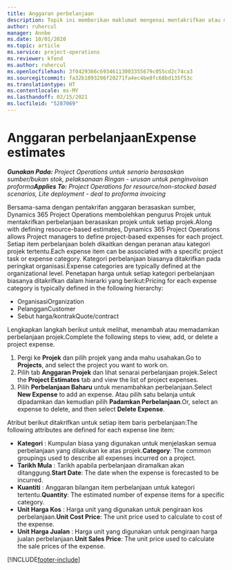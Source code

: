 ```yaml
---
title: Anggaran perbelanjaan
description: Topik ini memberikan maklumat mengenai mentakrifkan atau menganggarkan perbelanjaan berasaskan projek.
author: ruhercul
manager: Annbe
ms.date: 10/01/2020
ms.topic: article
ms.service: project-operations
ms.reviewer: kfend
ms.author: ruhercul
ms.openlocfilehash: 3f0429366c69346113003355679c055cd2c74ca3
ms.sourcegitcommit: fa32b1893286f20271fa4ec4be8fc68bd135f53c
ms.translationtype: HT
ms.contentlocale: ms-MY
ms.lasthandoff: 02/15/2021
ms.locfileid: "5287069"
---
```

# <a name="expense-estimates"></a><span data-ttu-id="71370-103">Anggaran perbelanjaan</span><span class="sxs-lookup"><span data-stu-id="71370-103">Expense estimates</span></span>
<span data-ttu-id="71370-104">_**Gunakan Pada:** Project Operations untuk senario berasaskan sumber/bukan stok, pelaksanaan Ringan - urusan untuk penginvoisan proforma_</span><span class="sxs-lookup"><span data-stu-id="71370-104">_**Applies To:** Project Operations for resource/non-stocked based scenarios, Lite deployment - deal to proforma invoicing_</span></span>

<span data-ttu-id="71370-105">Bersama-sama dengan pentakrifan anggaran berasaskan sumber, Dynamics 365 Project Operations membolehkan pengurus Projek untuk mentakrifkan perbelanjaan berasaskan projek untuk setiap projek.</span><span class="sxs-lookup"><span data-stu-id="71370-105">Along with defining resource-based estimates, Dynamics 365 Project Operations allows Project managers to define project-based expenses for each project.</span></span> <span data-ttu-id="71370-106">Setiap item perbelanjaan boleh dikaitkan dengan peranan atau kategori projek tertentu.</span><span class="sxs-lookup"><span data-stu-id="71370-106">Each expense item can be associated with a specific project task or expense category.</span></span> <span data-ttu-id="71370-107">Kategori perbelanjaan biasanya ditakrifkan pada peringkat organisasi.</span><span class="sxs-lookup"><span data-stu-id="71370-107">Expense categories are typically defined at the organizational level.</span></span> <span data-ttu-id="71370-108">Penetapan harga untuk setiap kategori perbelanjaan biasanya ditakrifkan dalam hierarki yang berikut:</span><span class="sxs-lookup"><span data-stu-id="71370-108">Pricing for each expense category is typically defined in the following hierarchy:</span></span>

- <span data-ttu-id="71370-109">Organisasi</span><span class="sxs-lookup"><span data-stu-id="71370-109">Organization</span></span>
- <span data-ttu-id="71370-110">Pelanggan</span><span class="sxs-lookup"><span data-stu-id="71370-110">Customer</span></span>
- <span data-ttu-id="71370-111">Sebut harga/kontrak</span><span class="sxs-lookup"><span data-stu-id="71370-111">Quote/contract</span></span>

<span data-ttu-id="71370-112">Lengkapkan langkah berikut untuk melihat, menambah atau memadamkan perbelanjaan projek.</span><span class="sxs-lookup"><span data-stu-id="71370-112">Complete the following steps to view, add, or delete a project expense.</span></span>

1. <span data-ttu-id="71370-113">Pergi ke **Projek** dan pilih projek yang anda mahu usahakan.</span><span class="sxs-lookup"><span data-stu-id="71370-113">Go to **Projects**, and select the project you want to work on.</span></span>
2. <span data-ttu-id="71370-114">Pilih tab **Anggaran Projek** dan lihat senarai perbelanjaan projek.</span><span class="sxs-lookup"><span data-stu-id="71370-114">Select the **Project Estimates** tab and view the list of project expenses.</span></span>
3. <span data-ttu-id="71370-115">Pilih **Perbelanjaan Baharu** untuk menambahkan perbelanjaan.</span><span class="sxs-lookup"><span data-stu-id="71370-115">Select **New Expense** to add an expense.</span></span> <span data-ttu-id="71370-116">Atau pilih satu belanja untuk dipadamkan dan kemudian pilih **Padamkan Perbelanjaan**.</span><span class="sxs-lookup"><span data-stu-id="71370-116">Or, select an expense to delete, and then select **Delete Expense**.</span></span>

<span data-ttu-id="71370-117">Atribut berikut ditakrifkan untuk setiap item baris perbelanjaan:</span><span class="sxs-lookup"><span data-stu-id="71370-117">The following attributes are defined for each expense line item:</span></span>

- <span data-ttu-id="71370-118">**Kategori** : Kumpulan biasa yang digunakan untuk menjelaskan semua perbelanjaan yang dilakukan ke atas projek.</span><span class="sxs-lookup"><span data-stu-id="71370-118">**Category**: The common groupings used to describe all expenses incurred on a project.</span></span>
- <span data-ttu-id="71370-119">**Tarikh Mula** : Tarikh apabila perbelanjaan diramalkan akan ditanggung.</span><span class="sxs-lookup"><span data-stu-id="71370-119">**Start Date**: The date when the expense is forecasted to be incurred.</span></span>
- <span data-ttu-id="71370-120">**Kuantiti** : Anggaran bilangan item perbelanjaan untuk kategori tertentu.</span><span class="sxs-lookup"><span data-stu-id="71370-120">**Quantity**: The estimated number of expense items for a specific category.</span></span>
- <span data-ttu-id="71370-121">**Unit Harga Kos** : Harga unit yang digunakan untuk pengiraan kos perbelanjaan.</span><span class="sxs-lookup"><span data-stu-id="71370-121">**Unit Cost Price**: The unit price used to calculate to cost of the expense.</span></span>
- <span data-ttu-id="71370-122">**Unit Harga Jualan** : Harga unit yang digunakan untuk pengiraan harga jualan perbelanjaan.</span><span class="sxs-lookup"><span data-stu-id="71370-122">**Unit Sales Price**: The unit price used to calculate the sale prices of the expense.</span></span>



[!INCLUDE[footer-include](../includes/footer-banner.md)]